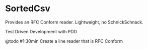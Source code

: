 # SortedCsv

Provides an RFC Conform reader. Lightweight, no SchnickSchnack.

Test Driven Development with PDD

@todo #1:30min Create a line reader that is RFC Conform


